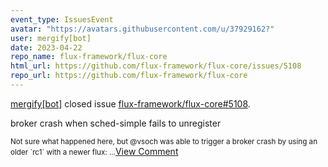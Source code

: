 ```yaml
---
event_type: IssuesEvent
avatar: "https://avatars.githubusercontent.com/u/37929162?"
user: mergify[bot]
date: 2023-04-22
repo_name: flux-framework/flux-core
html_url: https://github.com/flux-framework/flux-core/issues/5108
repo_url: https://github.com/flux-framework/flux-core
---
```


<a href='https://github.com/mergify[bot]' target='_blank'>mergify[bot]</a> closed issue <a href='https://github.com/flux-framework/flux-core/issues/5108' target='_blank'>flux-framework/flux-core#5108</a>.

<p>broker crash when sched-simple fails to unregister</p><small>Not sure what happened here, but @vsoch was able to trigger a broker crash by using an older `rc1` with a newer flux:...</small><a href='https://github.com/flux-framework/flux-core/issues/5108' target='_blank'>View Comment</a>